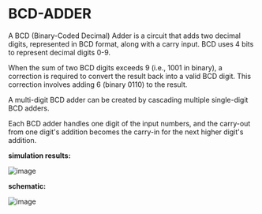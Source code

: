 # BCD-ADDER

A BCD (Binary-Coded Decimal) Adder is a circuit that adds two decimal digits, represented in BCD 
format, along with a carry input. BCD uses 4 bits to represent decimal digits 0-9. 

When the sum of two BCD digits exceeds 9 (i.e., 1001 in binary), a correction is required to convert the result back into a valid BCD digit. This correction involves adding 6 (binary 0110) to the result. 

A multi-digit BCD adder can be created by cascading multiple single-digit BCD adders. 

Each BCD adder handles one digit of the input numbers, and the carry-out from one digit's addition becomes the carry-in for the next higher digit's addition. 

**simulation results:**

![image](https://github.com/user-attachments/assets/f4fb7323-e980-444a-9238-0405971ed7e5)

**schematic:**

![image](https://github.com/user-attachments/assets/693aae79-2290-4ccf-84f8-6f7fb1c15713)

